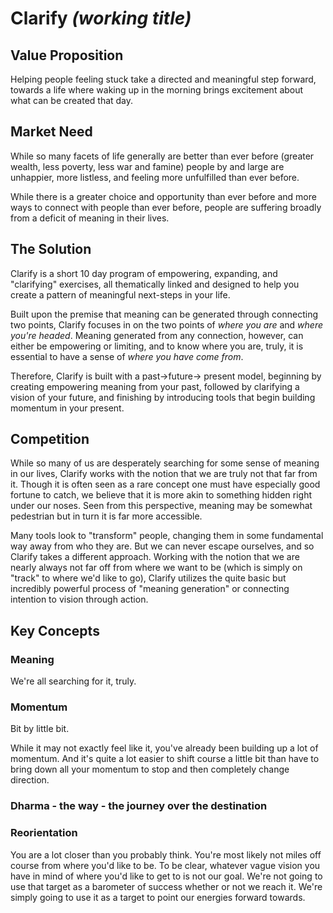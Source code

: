 Clarify _(working title)_
=========================


## Value Proposition
Helping people feeling stuck take a directed and meaningful step forward, towards a life where waking up in the morning brings excitement about what can be created that day.

## Market Need
While so many facets of life generally are better than ever before (greater wealth, less poverty, less war and famine) people by and large are unhappier, more listless, and feeling more unfulfilled than ever before.

While there is a greater choice and opportunity than ever before and more ways to connect with people than ever before, people are suffering broadly from a deficit of meaning in their lives.

## The Solution
Clarify is a short 10 day program of empowering, expanding, and "clarifying" exercises, all thematically linked and designed to help you create a pattern of meaningful next-steps in your life.

Built upon the premise that meaning can be generated through connecting two points, Clarify focuses in on the two points of *where you are* and *where you're headed*.  Meaning generated from any connection, however, can either be empowering or limiting, and to know where you are, truly, it is essential to have a sense of *where you have come from*.

Therefore, Clarify is built with a past->future-> present model, beginning by creating empowering meaning from your past, followed by clarifying a vision of your future, and finishing by introducing tools that begin building momentum in your present.


## Competition
While so many of us are desperately searching for some sense of meaning in our lives, Clarify works with the notion that we are truly not that far from it.  Though it is often seen as a rare concept one must have especially good fortune to catch, we believe  that it is more akin to something hidden right under our noses.   Seen from this perspective, meaning may be somewhat pedestrian but in turn it is far more accessible.

Many tools look to "transform" people, changing them in some fundamental way away from who they are.  But we can never escape ourselves, and so Clarify takes a different approach.  Working with the notion that we are nearly always not far off from where we want to be (which is simply on "track" to where we'd like to go), Clarify utilizes the quite basic but incredibly powerful process of "meaning generation" or connecting intention to vision through action.

## Key Concepts

### Meaning
We're all searching for it, truly.

### Momentum
Bit by little bit.

While it may not exactly feel like it, you've already been building up a lot of momentum.  And it's quite a lot easier to shift course a little bit than have to bring down all your momentum to stop and then completely change direction.

### Dharma - the way - the journey over the destination

### Reorientation
You are a lot closer than you probably think.  You're most likely not miles off course from where you'd like to be.  To be clear, whatever vague vision you have in mind of where you'd like to get to is not our goal.  We're not going to use that target as a barometer of success whether or not we reach it.  We're simply going to use it as a target to point our energies forward towards.

